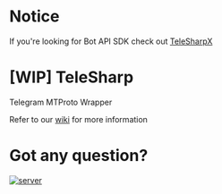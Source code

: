 # Notice
If you're looking for Bot API SDK check out [TeleSharpX](https://github.com/roxxel/telesharpx)

# [WIP] TeleSharp
Telegram MTProto Wrapper

Refer to our [wiki](https://github.com/roxxel/TeleSharp/wiki) for more information 

# Got any question?

[![server](https://discord.com/api/guilds/905284563964686430/widget.png?style=banner1)](https://discord.gg/cwxjsM879V)
